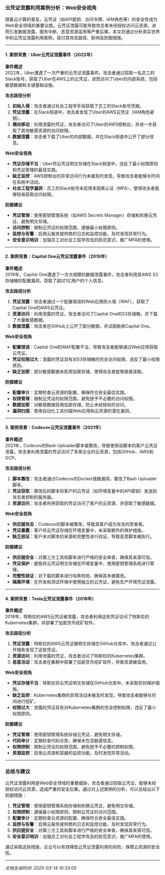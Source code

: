 ### 云凭证泄露利用案例分析：Web安全视角

随着云计算的普及，云凭证（如API密钥、访问令牌、IAM角色等）的安全性成为Web安全领域的重要议题。云凭证泄露可能导致攻击者未经授权访问云资源，进而引发数据泄露、服务中断、恶意资源滥用等严重后果。本文将通过分析真实世界中的云凭证泄露利用案例，探讨其攻击路径、影响及防御措施。

---

#### 1. **案例背景：Uber云凭证泄露事件（2022年）**

**事件概述**  
2022年，Uber遭遇了一次严重的云凭证泄露事件。攻击者通过窃取一名员工的Slack账号，获取了Uber在AWS上的云凭证，进而访问了Uber的内部系统，包括敏感数据和关键基础设施。

**攻击路径分析**  
1. **初始入侵**：攻击者通过社会工程学手段获取了员工的Slack账号凭据。  
2. **凭证泄露**：在Slack频道中，攻击者发现了Uber的AWS云凭证（IAM角色密钥）。  
3. **横向移动**：利用泄露的凭证，攻击者访问了Uber的AWS控制台，并进一步获取了其他敏感资源的访问权限。  
4. **数据泄露**：攻击者下载了Uber的内部数据，并在Slack频道中公开了部分信息。

**Web安全视角**  
- **凭证存储不当**：Uber将云凭证明文存储在Slack频道中，违反了最小权限原则和凭证管理的最佳实践。  
- **缺乏监控**：AWS控制台的异常访问行为未被及时发现，导致攻击者能够长时间在系统中活动。  
- **社会工程学漏洞**：员工的Slack账号未启用多因素认证（MFA），使得攻击者能够轻易获取访问权限。

**防御建议**  
- **凭证管理**：使用密钥管理系统（如AWS Secrets Manager）存储和轮换云凭证，避免明文存储。  
- **访问控制**：限制云凭证的权限范围，遵循最小权限原则。  
- **监控与告警**：启用云服务提供商的日志和监控功能，及时发现异常行为。  
- **安全意识培训**：加强员工对社会工程学攻击的防范意识，推广MFA的使用。

---

#### 2. **案例背景：Capital One云凭证泄露事件（2019年）**

**事件概述**  
2019年，Capital One遭遇了一次大规模的数据泄露事件，攻击者利用其AWS S3存储桶的配置漏洞，窃取了超过1亿用户的个人信息。

**攻击路径分析**  
1. **凭证泄露**：攻击者通过一个配置错误的Web应用防火墙（WAF），获取了Capital One的AWS云凭证。  
2. **资源访问**：利用泄露的凭证，攻击者访问了Capital One的S3存储桶，并下载了大量敏感数据。  
3. **数据泄露**：攻击者在GitHub上公开了部分数据，并试图勒索Capital One。

**Web安全视角**  
- **配置错误**：Capital One的WAF配置不当，导致攻击者能够通过Web应用获取云凭证。  
- **凭证权限过大**：泄露的凭证具有对S3存储桶的完全访问权限，违反了最小权限原则。  
- **缺乏加密**：部分敏感数据未启用加密存储，使得攻击者能够直接读取。

**防御建议**  
- **配置审计**：定期检查云资源的配置，确保符合安全最佳实践。  
- **权限管理**：限制云凭证的权限范围，避免授予不必要的访问权限。  
- **数据加密**：对敏感数据启用加密存储，防止未经授权的访问。  
- **漏洞扫描**：使用自动化工具扫描Web应用和云资源的潜在漏洞。

---

#### 3. **案例背景：Codecov云凭证泄露事件（2021年）**

**事件概述**  
2021年，Codecov的Bash Uploader脚本被篡改，导致使用该脚本的客户云凭证泄露。攻击者利用泄露的凭证访问了多家企业的云资源，包括GitHub、AWS和GCP。

**攻击路径分析**  
1. **脚本篡改**：攻击者通过Codecov的Docker镜像漏洞，篡改了Bash Uploader脚本。  
2. **凭证窃取**：篡改后的脚本将客户的云凭证（如环境变量中的API密钥）发送到攻击者控制的服务器。  
3. **资源访问**：攻击者利用窃取的凭证访问了客户的云资源，并窃取了敏感数据。

**Web安全视角**  
- **供应链攻击**：Codecov的脚本被篡改，导致其客户成为攻击的受害者。  
- **凭证暴露**：客户将云凭证存储在环境变量中，未采取额外的保护措施。  
- **缺乏验证**：客户未对脚本的来源和完整性进行验证，导致恶意脚本被执行。

**防御建议**  
- **供应链安全**：对第三方工具和脚本进行严格的安全审查，确保其来源可信。  
- **凭证保护**：避免将云凭证明文存储在环境变量中，使用密钥管理系统进行管理。  
- **完整性验证**：对下载的脚本进行哈希校验，确保其未被篡改。  
- **隔离环境**：在开发和测试环境中使用独立的云凭证，避免生产环境凭证泄露。

---

#### 4. **案例背景：Tesla云凭证泄露事件（2018年）**

**事件概述**  
2018年，特斯拉的AWS云凭证被泄露，攻击者利用这些凭证访问了特斯拉的Kubernetes集群，并部署了加密货币挖矿软件。

**攻击路径分析**  
1. **凭证泄露**：特斯拉的AWS云凭证被明文存储在GitHub仓库中，攻击者通过公开搜索发现了这些凭证。  
2. **资源访问**：利用泄露的凭证，攻击者访问了特斯拉的Kubernetes集群。  
3. **恶意活动**：攻击者在集群中部署了加密货币挖矿软件，导致资源被滥用。

**Web安全视角**  
- **凭证存储不当**：特斯拉将云凭证明文存储在GitHub仓库中，未采取任何保护措施。  
- **缺乏监控**：Kubernetes集群的异常活动未被及时发现，导致攻击者能够长时间进行挖矿。  
- **权限过大**：泄露的凭证具有对Kubernetes集群的完全控制权限，违反了最小权限原则。

**防御建议**  
- **凭证管理**：使用密钥管理系统存储云凭证，避免明文存储。  
- **代码审计**：定期检查代码仓库，确保未包含敏感信息。  
- **权限控制**：限制云凭证的权限范围，避免授予不必要的控制权限。  
- **资源监控**：启用云资源和容器的监控功能，及时发现异常活动。

---

### 总结与建议

云凭证泄露利用是Web安全领域的重要威胁，攻击者通过窃取云凭证，能够未经授权访问云资源，造成严重的安全后果。通过对上述案例的分析，可以总结出以下防御措施：

1. **凭证管理**：使用密钥管理系统存储和轮换云凭证，避免明文存储。  
2. **权限控制**：遵循最小权限原则，限制云凭证的访问范围。  
3. **配置审计**：定期检查云资源的配置，确保符合安全最佳实践。  
4. **监控与告警**：启用云服务提供商的日志和监控功能，及时发现异常行为。  
5. **供应链安全**：对第三方工具和脚本进行严格的安全审查，确保其来源可信。  
6. **安全意识培训**：加强员工对社会工程学攻击的防范意识，推广MFA的使用。

通过采取这些措施，企业可以有效降低云凭证泄露利用的风险，保障云资源的安全性。

---

*文档生成时间: 2025-03-14 10:33:05*



